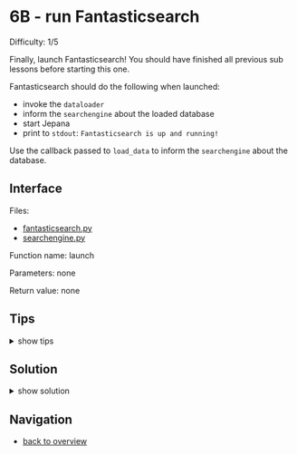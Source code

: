 # 6B - run Fantasticsearch

Difficulty: 1/5

Finally, launch Fantasticsearch! 
You should have finished all previous sub lessons before starting this one.

Fantasticsearch should do the following when launched:
* invoke the ```dataloader```
* inform the ```searchengine``` about the loaded database
* start Jepana
* print to ```stdout```: ```Fantasticsearch is up and running!```

Use the callback passed to ```load_data``` 
to inform the ```searchengine``` about the database.

## Interface ##

Files: 
* [fantasticsearch.py](workspace/fantasticsearch.py)
* [searchengine.py](workspace/searchengine.py)

Function name: launch

Parameters: none

Return value: none

## Tips ##

<details>
  <summary>show tips</summary>

* modify a *global* variable in a function:
```
a = 1

def fn():
    global a
    a = 3
```
</details>

## Solution ##

<details>
  <summary>show solution</summary>

```
# searchengine.py

jeps = None

def set_database(jepdb):
    global jeps	
    jeps = jepdb

# fantasticsearch.py

from dataloader import load_data
from jepana import serve
from searchengine import set_database

def launch():
    load_data(set_database)
    print("Fantasticsearch is up and running!")
    serve()
        
launch()
```
</details>

## Navigation ##
* [back to overview](0.md)
